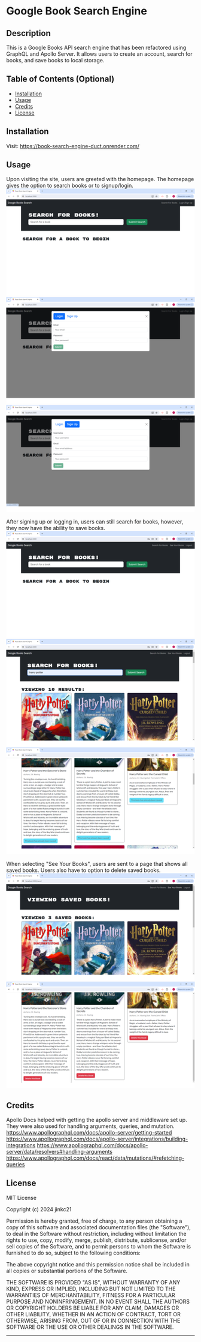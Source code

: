 # Google Book Search Engine

## Description

This is a Google Books API search engine that has been refactored using GraphQL and Apollo Server. It allows users to create an account, search for books, and save books to local storage.

## Table of Contents (Optional)

- [Installation](#installation)
- [Usage](#usage)
- [Credits](#credits)
- [License](#license)

## Installation

Visit: https://book-search-engine-duct.onrender.com/

## Usage

Upon visiting the site, users are greeted with the homepage. The homepage gives the option to search books or to signup/login. 
![home](assets/images/home.png)
![login](assets/images/login.png)
![signup](assets/images/signup.png)

After signing up or logging in, users can still search for books, however, they now have the ability to save books.
![logged in](assets/images/logged-in.png)
![search](assets/images/search.png)
![save](assets/images/save.png)

When selecting "See Your Books", users are sent to a page that shows all saved books. Users also have to option to delete saved books.
![saved](assets/images/saved.png)
![delete](assets/images/delete.png)

## Credits

Apollo Docs helped with getting the apollo server and middleware set up. They were also used for handling arguments, queries, and mutation.
https://www.apollographql.com/docs/apollo-server/getting-started
https://www.apollographql.com/docs/apollo-server/integrations/building-integrations
https://www.apollographql.com/docs/apollo-server/data/resolvers#handling-arguments
https://www.apollographql.com/docs/react/data/mutations/#refetching-queries

## License

MIT License

Copyright (c) 2024 jinkc21

Permission is hereby granted, free of charge, to any person obtaining a copy
of this software and associated documentation files (the "Software"), to deal
in the Software without restriction, including without limitation the rights
to use, copy, modify, merge, publish, distribute, sublicense, and/or sell
copies of the Software, and to permit persons to whom the Software is
furnished to do so, subject to the following conditions:

The above copyright notice and this permission notice shall be included in all
copies or substantial portions of the Software.

THE SOFTWARE IS PROVIDED "AS IS", WITHOUT WARRANTY OF ANY KIND, EXPRESS OR
IMPLIED, INCLUDING BUT NOT LIMITED TO THE WARRANTIES OF MERCHANTABILITY,
FITNESS FOR A PARTICULAR PURPOSE AND NONINFRINGEMENT. IN NO EVENT SHALL THE
AUTHORS OR COPYRIGHT HOLDERS BE LIABLE FOR ANY CLAIM, DAMAGES OR OTHER
LIABILITY, WHETHER IN AN ACTION OF CONTRACT, TORT OR OTHERWISE, ARISING FROM,
OUT OF OR IN CONNECTION WITH THE SOFTWARE OR THE USE OR OTHER DEALINGS IN THE
SOFTWARE.

---